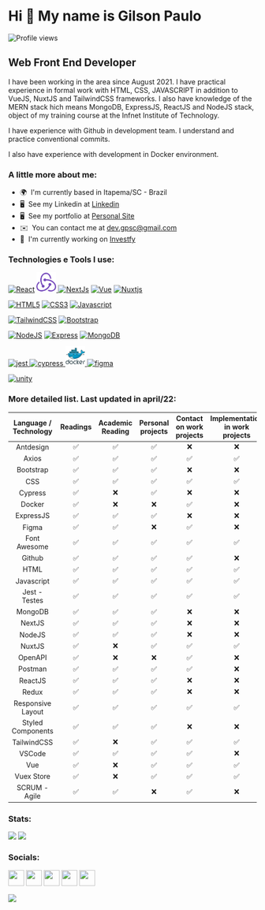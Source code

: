 Hi 👋 My name is Gilson Paulo
=============================
<p align="left"> <img src="https://komarev.com/ghpvc/?username=Gilson401&color=yellow" alt="Profile views" /> </p>

Web Front End Developer
-----------------------

I have been working in the area since August 2021. I have practical experience in formal work with HTML, CSS, JAVASCRIPT in addition to VueJS, NuxtJS and TailwindCSS frameworks. I also have knowledge of the MERN stack hich means MongoDB, ExpressJS, ReactJS and NodeJS stack, object of my training course at the Infnet Institute of Technology.

I have experience with Github in development team. I understand and practice conventional commits.

I also have experience with development in Docker environment.

### A little more about me:

* 🌍  I'm currently based in Itapema/SC - Brazil
* 🖥️  See my Linkedin at [Linkedin](https://www.linkedin.com/in/gpsc/)
* 🖥️  See my portfolio at [Personal Site](http://gilsonpaulo.com.br/portfolio/)
* ✉️  You can contact me at [dev.gpsc@gmail.com](mailto:dev.gpsc@gmail.com)
* 🚀  I'm currently working on [Investfy](http://app.investfy.com/)


### Technologies e Tools I use:

<p align="left">
  
  <a href="https://reactjs.org/" target="_blank" rel="noreferrer"><img src="https://raw.githubusercontent.com/danielcranney/readme-generator/main/public/icons/skills/react-colored.svg" width="36" height="36" alt="React" /></a>  <a href="https://redux.js.org" target="_blank" rel="noreferrer"> <img src="https://raw.githubusercontent.com/devicons/devicon/master/icons/redux/redux-original.svg" alt="redux" width="40" height="40"/> </a> <a href="https://nextjs.org/docs" target="_blank" rel="noreferrer"><img src="https://raw.githubusercontent.com/danielcranney/readme-generator/main/public/icons/skills/nextjs-colored.svg" width="36" height="36" alt="NextJs" /></a> <a href="https://vuejs.org/" target="_blank" rel="noreferrer"><img src="https://v2.vuejs.org/images/logo.svg" width="36" height="36" alt="Vue" /></a> <a href="https://nuxtjs.org/" target="_blank" rel="noreferrer"><img src="https://raw.githubusercontent.com/danielcranney/readme-generator/main/public/icons/skills/nuxtjs-colored.svg" width="36" height="36" alt="Nuxtjs" /></a>
</p>

<p align="left">
  <a href="https://developer.mozilla.org/en-US/docs/Glossary/HTML5" target="_blank" rel="noreferrer"><img src="https://raw.githubusercontent.com/danielcranney/readme-generator/main/public/icons/skills/html5-colored.svg" width="36" height="36" alt="HTML5" /></a> 
  <a href="https://www.w3.org/TR/CSS/#css" target="_blank" rel="noreferrer"><img src="https://raw.githubusercontent.com/danielcranney/readme-generator/main/public/icons/skills/css3-colored.svg" width="36" height="36" alt="CSS3" /></a> <a href="https://developer.mozilla.org/en-US/docs/Web/JavaScript" target="_blank" rel="noreferrer"><img src="https://raw.githubusercontent.com/danielcranney/readme-generator/main/public/icons/skills/javascript-colored.svg" width="36" height="36" alt="Javascript" /></a>
</p>

<p align="left">
  <a href="https://tailwindcss.com/" target="_blank" rel="noreferrer"><img src="https://raw.githubusercontent.com/danielcranney/readme-generator/main/public/icons/skills/tailwindcss-colored.svg" width="36" height="36" alt="TailwindCSS" /></a> <a href="https://getbootstrap.com/" target="_blank" rel="noreferrer"><img src="https://raw.githubusercontent.com/danielcranney/readme-generator/main/public/icons/skills/bootstrap-colored.svg" width="36" height="36" alt="Bootstrap" /></a>
</p>

<p align="left">
  <a href="https://nodejs.org/en/" target="_blank" rel="noreferrer"><img src="https://raw.githubusercontent.com/danielcranney/readme-generator/main/public/icons/skills/nodejs-colored.svg" width="36" height="36" alt="NodeJS" /></a> <a href="https://expressjs.com/" target="_blank" rel="noreferrer"><img src="https://raw.githubusercontent.com/danielcranney/readme-generator/main/public/icons/skills/express-colored.svg" width="36" height="36" alt="Express" /></a>
<a href="https://www.mongodb.com/" target="_blank" rel="noreferrer">
  <img src="https://raw.githubusercontent.com/danielcranney/readme-generator/main/public/icons/skills/mongodb-colored.svg" width="36" height="36" alt="MongoDB" />
</a>
</p> 

<p align="left">

 <a href="https://jestjs.io" target="_blank" rel="noreferrer"> <img src="https://www.vectorlogo.zone/logos/jestjsio/jestjsio-icon.svg" alt="jest" width="40" height="40"/> </a> <a href="https://www.cypress.io" target="_blank" rel="noreferrer"> <img src="https://raw.githubusercontent.com/simple-icons/simple-icons/6e46ec1fc23b60c8fd0d2f2ff46db82e16dbd75f/icons/cypress.svg" alt="cypress" width="40" height="40"/> </a> <a href="https://www.docker.com/" target="_blank" rel="noreferrer"> <img src="https://raw.githubusercontent.com/devicons/devicon/master/icons/docker/docker-original-wordmark.svg" alt="docker" width="40" height="40"/> </a> <a href="https://www.figma.com/" target="_blank" rel="noreferrer"> <img src="https://www.vectorlogo.zone/logos/figma/figma-icon.svg" alt="figma" width="40" height="40"/> </a> 

  
  <a href="https://unity.com/" target="_blank" rel="noreferrer"> <img src="https://www.vectorlogo.zone/logos/unity3d/unity3d-icon.svg" alt="unity" width="40" height="40"/> </a> </p>

### More detailed list. Last updated in april/22:

|	Language / Technology	|	Readings	|Academic Reading	|	Personal projects	|	Contact on work projects |	Implementation in work projects	|
|	:---------------------:	|	:---------------------:	|	:---------------------:	|	:---------------------:	|	:---------------------:	|	:---------------------:	|
|	Antdesign	        |	:white_check_mark:	|	:white_check_mark:	|	:white_check_mark:	|	:x:	|	:x:	|
|	Axios	            |	:white_check_mark:	|	:white_check_mark:	|	:white_check_mark:	|	:white_check_mark:	|	:white_check_mark:	|
|	Bootstrap       	|	:white_check_mark:	|	:white_check_mark:	|	:white_check_mark:	|	:x:	|	:x:	|
|	CSS	              |	:white_check_mark:	|	:white_check_mark:	|	:white_check_mark:	|	:white_check_mark:	|	:white_check_mark:	|
|	Cypress	          |	:white_check_mark:	|	:x:	|	:white_check_mark:	|	:x:	|	:x:	|
|	Docker	          |	:white_check_mark:	|	:x:	|	:x:	|	:white_check_mark:	|	:x:	|
|	ExpressJS       	|	:white_check_mark:	|	:white_check_mark:	|	:white_check_mark:	|	:x:	|	:x:	|
|	Figma	            |	:white_check_mark:	|	:white_check_mark:	|	:x:	|	:white_check_mark:	|	:x:	|
|	Font Awesome	    |	:white_check_mark:	|	:white_check_mark:	|	:white_check_mark:	|	:white_check_mark:	|	:white_check_mark:	|
|	Github	          |	:white_check_mark:	|	:white_check_mark:	|	:white_check_mark:	|	:white_check_mark:	|	:x:	|
|	HTML	            |	:white_check_mark:	|	:white_check_mark:	|	:white_check_mark:	|	:white_check_mark:	|	:white_check_mark:	|
|	Javascript	      |	:white_check_mark:	|	:white_check_mark:	|	:white_check_mark:	|	:white_check_mark:	|	:white_check_mark:	|
|	Jest - Testes     |	:white_check_mark:	|	:white_check_mark:	|	:white_check_mark:	|	:white_check_mark:	|	:white_check_mark:	|
|	MongoDB         	|	:white_check_mark:	|	:white_check_mark:	|	:white_check_mark:	|	:x:	|	:x:	|
|	NextJS	          |	:white_check_mark:	|	:white_check_mark:	|	:white_check_mark:	|	:x:	|	:x:	|
|	NodeJS	          |	:white_check_mark:	|	:white_check_mark:	|	:white_check_mark:	|	:x:	|	:x:	|
|	NuxtJS	          |	:white_check_mark:	|	:x:	|	:white_check_mark:	|	:white_check_mark:	|	:white_check_mark:	|
|	OpenAPI	          |	:white_check_mark:	|	:x:	|	:x:	|	:white_check_mark:	|	:x:	|
|	Postman	          |	:white_check_mark:	|	:white_check_mark:	|	:white_check_mark:	|	:white_check_mark:	|	:x:	|
|	ReactJS	          |	:white_check_mark:	|	:white_check_mark:	|	:white_check_mark:	|	:x:	|	:x:	|
|	Redux	            |	:white_check_mark:	|	:white_check_mark:	|	:white_check_mark:	|	:x:	|	:x:	|
|	Responsive Layout	|	:white_check_mark:	|	:white_check_mark:	|	:white_check_mark:	|	:white_check_mark:	|	:white_check_mark:	|
|	Styled Components	|	:white_check_mark:	|	:white_check_mark:	|	:white_check_mark:	|	:x:	|	:x:	|
|	TailwindCSS	      |	:white_check_mark:	|	:x:	|	:white_check_mark:	|	:white_check_mark:	|	:white_check_mark:	|
|	VSCode	          |	:white_check_mark:	|	:white_check_mark:	|	:white_check_mark:	|	:white_check_mark:	|	:x:	|
|	Vue	              |	:white_check_mark:	|	:x:	|	:white_check_mark:	|	:white_check_mark:	|	:white_check_mark:	|
|	Vuex Store	      |	:white_check_mark:	|	:x:	|	:white_check_mark:	|	:white_check_mark:	|	:white_check_mark:	|
|	SCRUM - Agile	    |	:white_check_mark:	|	:white_check_mark:	|	:x:	|	:white_check_mark:	|	:x:	|



### Stats:

<div>
  <img height="180em" src="https://github-readme-stats.vercel.app/api?username=Gilson401&show_icons=true&theme=tokyonight"/>
  <img height="180em" src="https://github-readme-stats.vercel.app/api/top-langs/?username=Gilson401&layout=compact&theme=tokyonight"/>
</div>

### Socials:

<p align="left"> <a href="https://www.github.com/Gilson401" target="_blank" rel="noreferrer"><img src="https://raw.githubusercontent.com/danielcranney/readme-generator/main/public/icons/socials/github.svg" width="32" height="32" /></a> <a href="http://www.instagram.com/gp.web" target="_blank" rel="noreferrer"><img src="https://raw.githubusercontent.com/danielcranney/readme-generator/main/public/icons/socials/instagram.svg" width="32" height="32" /></a> <a href="https://www.linkedin.com/in/gpsc" target="_blank" rel="noreferrer"><img src="https://raw.githubusercontent.com/danielcranney/readme-generator/main/public/icons/socials/linkedin.svg" width="32" height="32" /></a> <a href="https://www.twitter.com/DeveloperGp" target="_blank" rel="noreferrer"><img src="https://raw.githubusercontent.com/danielcranney/readme-generator/main/public/icons/socials/twitter.svg" width="32" height="32" /></a> <a href="https://www.youtube.com/c/UC_K6s6sn9z0Tam-cvwL_mGg" target="_blank" rel="noreferrer"><img src="https://raw.githubusercontent.com/danielcranney/readme-generator/main/public/icons/socials/youtube.svg" width="32" height="32" /></a></p>

<img width="500em" src="https://github-readme-twitter-gazf.vercel.app/api?id=DeveloperGp&layout=wide&show_reply=off&show_retweet=off" />

